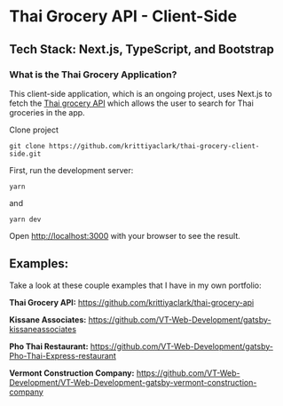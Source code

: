 # Thai Grocery API - Client-Side

## Tech Stack: Next.js, TypeScript, and Bootstrap

### What is the Thai Grocery Application?

This client-side application, which is an ongoing project, uses Next.js to fetch
the [Thai grocery API](https://github.com/krittiyaclark/thai-grocery-api) which
allows the user to search for Thai groceries in the app.

Clone project

```
git clone https://github.com/krittiyaclark/thai-grocery-client-side.git
```

First, run the development server:

```
yarn
```

and

```
yarn dev
```

Open [http://localhost:3000](http://localhost:3000) with your browser to see the
result.

## Examples:

Take a look at these couple examples that I have in my own portfolio:

**Thai Grocery API:** https://github.com/krittiyaclark/thai-grocery-api

**Kissane Associates:**
https://github.com/VT-Web-Development/gatsby-kissaneassociates

**Pho Thai Restaurant:**
https://github.com/VT-Web-Development/gatsby-Pho-Thai-Express-restaurant

**Vermont Construction Company:**
https://github.com/VT-Web-Development/VT-Web-Development-gatsby-vermont-construction-company
